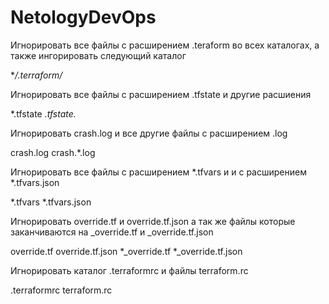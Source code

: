 # NetologyDevOps
 Игнорировать все файлы с расширением .teraform во всех каталогах, а также ингорировать следующий каталог
 
**/.terraform/*

Игнорировать все файлы с расширением .tfstate и другие расшиения

*.tfstate
*.tfstate.*

 Игнорировать crash.log и все другие файлы с расширением .log
 
crash.log
crash.*.log


 Игнорировать все файлы с расширением *.tfvars и и с расширением *.tfvars.json
 
*.tfvars
*.tfvars.json


 Игнорировать override.tf и override.tf.json а так же файлы которые заканчиваются на _override.tf и _override.tf.json
 
override.tf
override.tf.json
*_override.tf
*_override.tf.json

 Игнорировать каталог .terraformrc и файлы terraform.rc
 
.terraformrc
terraform.rc
